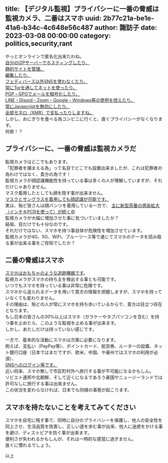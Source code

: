title: 【デジタル監視】プライバシーに一番の脅威は監視カメラ、二番はスマホ
uuid: 2b77c21a-be1e-41a6-b34c-4c648e56c487
author: 諏訪子
date: 2023-03-08 00:00:00
category: politics,security,rant
----
やっとオンラインで匿名化出来たわね。\
[自分のI2Pサーバーでホスティングしたり、](/blog/digital-autonomy-send-encryption-mail.xhtml)\
[静的サイトを管理、](/blog/no-generator-easy-html.xhtml)\
[編集したり、](/blog/no-generator-easy-maintain.xhtml)\
[フェディバース以外SNSを使わなくたり、](https://social.076.moe/)\
[常にTorを通してネットを使ったり、](/blog/all-softwear-in-tor.xhtml)\
[PGP・GPGでメールを暗号化したり、](/blog/digital-autonomy-send-encryption-mail.xhtml)\
[LINE・Disord・Zoom・Google・Windows等の使用を控えたり、](/blog/thinkpad-t43-ssd-install-way.xhtml)\
[常にJavascriptを無効にしたり、](/blog/webdev-javascript-ha-fuyou.xhtml)\
[全部モネロ（XMR）で支払ったりしますね。](/monero.xhtml)\
しかし、おにぎりを食べる為コンビニに行くと、直ぐプライバシーがなくなります。\
何故！？

## プライバシーに、一番の脅威は監視カメラだ

監視カメラはどこでもあります。\
「犯罪者を捕まえる為」って名目でどこでも設置出来ましたが、これは犯罪者の為わけではなく、貴方の為です！\
監視カメラが顔認識機能性を持っている事は多くの人が理解していますが、それだけじゃありません。\
マスク着用したとしても顔を隠す事が出来ません。\
[マスクとサングラスを着用しても顔認識が可能です。](https://youtube.owacon.moe/watch?v=ujcSrV-3GcI)\
実は、殆ど皆さんは顔パンツを着用している一方で、
[主に新型茶番の感染拡大（インチキPCRを使って）が続く中](/blog/digital-kansi-corona-taimrain.xhtml)\
監視カメラが大幅に増加させた事に気づいていましたか？\
結局、目だけでも十分なのです。\
それだけではない、スマホを持つ事自体が危険性を増加させています。\
監視カメラが4G、5G、WiFi、ブルーツース等で通じてスマホのデータを読み取る事が出来る事をご存知でしたか？

## 二番の脅威はスマホ

[スマホはおもちゃのような追跡機器です](https://videos.lukesmith.xyz/w/oZvz61zALM2Lj9fAfn4wQe)。\
監視カメラがスマホの持ち主を検出する事とも可能です。\
いつでもスマホを持っている事は非常に危険です。\
スマホから送られるデータを用いて貴方の情報を把握しますが、スマホを持っていなくても変わりません。\
その理由は、殆どの人が常にスマホを持ち歩いているからで、貴方は目立つ存在となります。\
もし日本の皆さんの30%以上はスマホ（ガラケーやタブパソコンを含む）を持つ事を止めたら、このような監視を止める事が出来ます。\
しかし、あたしだけは持っていない感じです。

一方で、基本的な活動にスマホは次第に必要になります。\
例えば、支払い（PayPay等）、ポイントカード、航空券、ルーターの設置、ネット銀行口座（日本ではまだですが、欧米、中国、や豪州ではスマホの利用が必須）、\
[SNSへのログイン等です。](/blog/more-safe-than-2fa-is-pass-pwgen.xhtml)\
近い将来、スマホ無しで市区町村外へ旅行する事が不可能になるかもしん。\
ソビエト連邦や北朝鮮、そして近くになるであろう豪国やニュージーランドでは許可なしに旅行する事は出来ません。\
この状況を変わらなければ、日本でも同様の事態が起こります。

## スマホを持たないことを考えてみてください

スマホを自宅に残す事で、同時に自分のプライバシーを保護し、他人の安全性を同上させ、生活品質を改善し、正しい道を歩む事が出来、他人に迷惑をかける事を避け、ディストピアを防ぐ事が出来ます。\
便利さが失われるかもしんが、それは一時的な感覚に過ぎません。\
直ぐに慣れるでしょう。

以上
